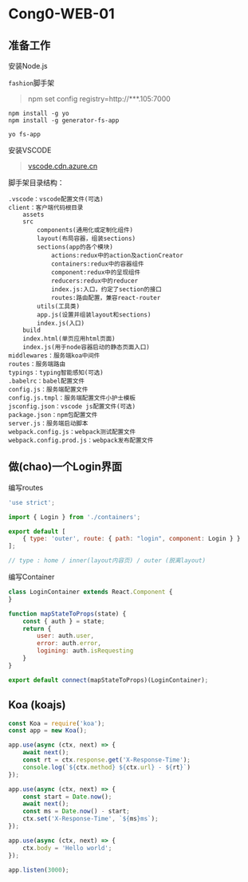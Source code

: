 # Cong0-WEB-01

## 准备工作

安装Node.js

`fashion`脚手架

> npm set config registry=http://***.105:7000
```shell
npm install -g yo
npm install -g generator-fs-app

yo fs-app
```


安装VSCODE
> [vscode.cdn.azure.cn](https://vscode.cdn.azure.cn/stable/c185983a683d14c396952dd432459097bc7f757f/VSCodeUserSetup-x64-1.55.0.exe)


脚手架目录结构：
```
.vscode：vscode配置文件(可选)
client：客户端代码根目录
    assets
    src
        components(通用化或定制化组件)
        layout(布局容器，组装sections)
        sections(app的各个模块)
            actions:redux中的action及actionCreator
            containers:redux中的容器组件
            component:redux中的呈现组件
            reducers:redux中的reducer
            index.js:入口，约定了section的接口
            routes:路由配置，兼容react-router
        utils(工具类)
        app.js(设置并组装layout和sections)
        index.js(入口)
    build
    index.html(单页应用html页面)
    index.js(用于node容器启动的静态页面入口)
middlewares：服务端koa中间件
routes：服务端路由
typings：typing智能感知(可选)
.babelrc：babel配置文件
config.js：服务端配置文件
config.js.tmpl：服务端配置文件小护士模板
jsconfig.json：vscode js配置文件(可选)
package.json：npm包配置文件
server.js：服务端启动脚本
webpack.config.js：webpack测试配置文件
webpack.config.prod.js：webpack发布配置文件
```

## 做(chao)一个Login界面

编写routes
```js
'use strict';

import { Login } from './containers';

export default [
    { type: 'outer', route: { path: "login", component: Login } }
];

// type : home / inner(layout内容页) / outer (脱离layout)
```

编写Container
```js
class LoginContainer extends React.Component {
}

function mapStateToProps(state) {
    const { auth } = state;
    return {
        user: auth.user,
        error: auth.error,
        logining: auth.isRequesting
    }
}

export default connect(mapStateToProps)(LoginContainer);
```











## Koa (koajs)

```js
const Koa = require('koa');
const app = new Koa();

app.use(async (ctx, next) => {
    await next();
    const rt = ctx.response.get('X-Response-Time');
    console.log(`${ctx.method} ${ctx.url} - ${rt}`)
});

app.use(async (ctx, next) => {
    const start = Date.now();
    await next();
    const ms = Date.now() - start;
    ctx.set('X-Response-Time', `${ms}ms`);
});

app.use(async (ctx, next) => {
    ctx.body = 'Hello world';
});

app.listen(3000);
```

